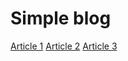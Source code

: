 # Simple blog


[Article 1](https://github.com/kovalc0mrade/binary/blob/master/article1.txt)
[Article 2](https://github.com/kovalc0mrade/binary/blob/master/article2.txt)
[Article 3](https://github.com/kovalc0mrade/binary/blob/master/article3.txt)